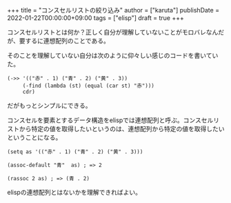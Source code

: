 +++
title = "コンスセルリストの絞り込み"
author = ["karuta"]
publishDate = 2022-01-22T00:00:00+09:00
tags = ["elisp"]
draft = true
+++

コンスセルリストとは何か？正しく自分が理解していないことがモロバレなんだが、要するに連想配列のことである。  

そのことを理解していない自分は次のように仰々しい感じのコードを書いていた。  

```elisp
(->> '(("赤" . 1) ("青" . 2) ("黄" . 3))
     (-find (lambda (st) (equal (car st) "赤")))
     cdr)
```

だがもっとシンプルにできる。  

<!--more-->  

コンスセルを要素とするデータ構造をelispでは連想配列と呼ぶ。コンスセルリストから特定の値を取得したいというのは、連想配列から特定の値を取得したいということになる。  

```elisp
(setq as '(("赤" . 1) ("青" . 2) ("黄" . 3)))
```

```elisp
(assoc-default "青"  as) ; => 2
```

```elisp
(rassoc 2 as) ; => (青 . 2)
```

elispの連想配列とはないかを理解できればよい。
